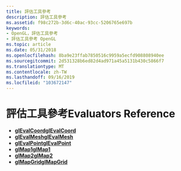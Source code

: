 ```yaml
---
title: 評估工具參考
description: 評估工具參考
ms.assetid: f98c272b-3d6c-40ac-93cc-5206765e697b
keywords:
- OpenGL，評估工具參考
- 評估工具參考 OpenGL
ms.topic: article
ms.date: 05/31/2018
ms.openlocfilehash: 8ba9e23ffab7850516c9959a5ecfd908808940ee
ms.sourcegitcommit: 2d531328b6ed82d4ad971a45a5131b430c5866f7
ms.translationtype: MT
ms.contentlocale: zh-TW
ms.lasthandoff: 09/16/2019
ms.locfileid: "103672147"
---
```

# <a name="evaluators-reference"></a><span data-ttu-id="133ca-105">評估工具參考</span><span class="sxs-lookup"><span data-stu-id="133ca-105">Evaluators Reference</span></span>

-   [<span data-ttu-id="133ca-106">**glEvalCoord**</span><span class="sxs-lookup"><span data-stu-id="133ca-106">**glEvalCoord**</span></span>](glevalcoord-functions.md)
-   [<span data-ttu-id="133ca-107">**glEvalMesh**</span><span class="sxs-lookup"><span data-stu-id="133ca-107">**glEvalMesh**</span></span>](glevalmesh-functions.md)
-   [<span data-ttu-id="133ca-108">**glEvalPoint**</span><span class="sxs-lookup"><span data-stu-id="133ca-108">**glEvalPoint**</span></span>](glevalpoint.md)
-   [<span data-ttu-id="133ca-109">**glMap1**</span><span class="sxs-lookup"><span data-stu-id="133ca-109">**glMap1**</span></span>](glmap1.md)
-   [<span data-ttu-id="133ca-110">**glMap2**</span><span class="sxs-lookup"><span data-stu-id="133ca-110">**glMap2**</span></span>](glmap2.md)
-   [<span data-ttu-id="133ca-111">**glMapGrid**</span><span class="sxs-lookup"><span data-stu-id="133ca-111">**glMapGrid**</span></span>](glmapgrid-functions.md)

 

 




